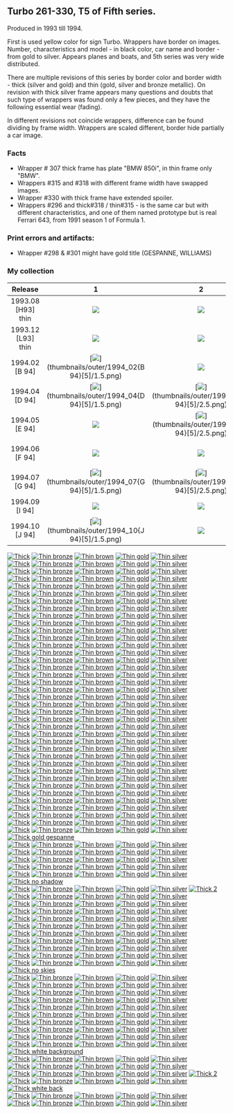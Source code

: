 ## Turbo 261-330, T5 of Fifth series.

Produced in 1993 till 1994.

First is used yellow color for sign Turbo. Wrappers have border on images. Number, characteristics and model - in black
color, car name and border - from gold to silver. Appears planes and boats, and 5th series was very wide distributed.

There are multiple revisions of this series by border color and border width - thick (silver and gold) and
thin (gold, silver and bronze metallic). On revision with thick silver frame appears many questions and doubts that such
type of wrappers was found only a few pieces, and they have the following essential wear (fading).

In different revisions not coincide wrappers, difference can be found dividing by frame width. Wrappers are scaled
different, border hide partially a car image.

### Facts

* Wrapper # 307 thick frame has plate "BMW 850i", in thin frame only "BMW".
* Wrappers #315 and #318 with different frame width have swapped images.
* Wrapper #330 with thick frame have extended spoiler.
* Wrappers #296 and thick#318 / thin#315 - is the same car but with different characteristics, and one of them
  named prototype but is real Ferrari 643, from 1991 season 1 of Formula 1.

### Print errors and artifacts:

* Wrapper #298 & #301 might have gold title (GESPANNE, WILLIAMS)

### My collection

|      Release       |                                                             1                                                              |                                                             2                                                              |                                                             3                                                              |                                                             4                                                              |                                                             5                                                              |
|:------------------:|:--------------------------------------------------------------------------------------------------------------------------:|:--------------------------------------------------------------------------------------------------------------------------:|:--------------------------------------------------------------------------------------------------------------------------:|:--------------------------------------------------------------------------------------------------------------------------:|:--------------------------------------------------------------------------------------------------------------------------:|
| 1993.08 [H93] thin |          [<img src='thumbnails/outer/1993_08{H93}[5]thin/1.5.png'>](thumbnails/outer/1993_08{H93}[5]thin/1.5.png)          |          [<img src='thumbnails/outer/1993_08{H93}[5]thin/2.5.png'>](thumbnails/outer/1993_08{H93}[5]thin/2.5.png)          |          [<img src='thumbnails/outer/1993_08{H93}[5]thin/3.5.png'>](thumbnails/outer/1993_08{H93}[5]thin/3.5.png)          |          [<img src='thumbnails/outer/1993_08{H93}[5]thin/4.5.png'>](thumbnails/outer/1993_08{H93}[5]thin/4.5.png)          |          [<img src='thumbnails/outer/1993_08{H93}[5]thin/5.5.png'>](thumbnails/outer/1993_08{H93}[5]thin/5.5.png)          |
| 1993.12 [L93] thin |          [<img src='thumbnails/outer/1993_12{L93}[5]thin/1.5.png'>](thumbnails/outer/1993_12{L93}[5]thin/1.5.png)          |          [<img src='thumbnails/outer/1993_12{L93}[5]thin/2.5.png'>](thumbnails/outer/1993_12{L93}[5]thin/2.5.png)          |          [<img src='thumbnails/outer/1993_12{L93}[5]thin/3.5.png'>](thumbnails/outer/1993_12{L93}[5]thin/3.5.png)          |          [<img src='thumbnails/outer/1993_12{L93}[5]thin/4.5.png'>](thumbnails/outer/1993_12{L93}[5]thin/4.5.png)          |          [<img src='thumbnails/outer/1993_12{L93}[5]thin/5.5.png'>](thumbnails/outer/1993_12{L93}[5]thin/5.5.png)          |
|   1994.02 [B 94]   |             [<img src='thumbnails/outer/1994_02{B 94}[5]/1.5.png'>](thumbnails/outer/1994_02{B 94}[5]/1.5.png)             | [<img src='/collection/gum_wrappers/kent/turbo//missed_outer.png'>](/collection/gum_wrappers/kent/turbo//missed_outer.png) |             [<img src='thumbnails/outer/1994_02{B 94}[5]/3.5.png'>](thumbnails/outer/1994_02{B 94}[5]/3.5.png)             |             [<img src='thumbnails/outer/1994_02{B 94}[5]/4.5.png'>](thumbnails/outer/1994_02{B 94}[5]/4.5.png)             |             [<img src='thumbnails/outer/1994_02{B 94}[5]/5.5.png'>](thumbnails/outer/1994_02{B 94}[5]/5.5.png)             |
|   1994.04 [D 94]   |             [<img src='thumbnails/outer/1994_04{D 94}[5]/1.5.png'>](thumbnails/outer/1994_04{D 94}[5]/1.5.png)             |             [<img src='thumbnails/outer/1994_04{D 94}[5]/2.5.png'>](thumbnails/outer/1994_04{D 94}[5]/2.5.png)             |             [<img src='thumbnails/outer/1994_04{D 94}[5]/3.5.png'>](thumbnails/outer/1994_04{D 94}[5]/3.5.png)             |             [<img src='thumbnails/outer/1994_04{D 94}[5]/4.5.png'>](thumbnails/outer/1994_04{D 94}[5]/4.5.png)             |             [<img src='thumbnails/outer/1994_04{D 94}[5]/5.5.png'>](thumbnails/outer/1994_04{D 94}[5]/5.5.png)             |
|   1994.05 [E 94]   | [<img src='/collection/gum_wrappers/kent/turbo//missed_outer.png'>](/collection/gum_wrappers/kent/turbo//missed_outer.png) |             [<img src='thumbnails/outer/1994_05{E 94}[5]/2.5.png'>](thumbnails/outer/1994_05{E 94}[5]/2.5.png)             |             [<img src='thumbnails/outer/1994_05{E 94}[5]/3.5.png'>](thumbnails/outer/1994_05{E 94}[5]/3.5.png)             |             [<img src='thumbnails/outer/1994_05{E 94}[5]/4.5.png'>](thumbnails/outer/1994_05{E 94}[5]/4.5.png)             |             [<img src='thumbnails/outer/1994_05{E 94}[5]/5.5.png'>](thumbnails/outer/1994_05{E 94}[5]/5.5.png)             |
|   1994.06 [F 94]   | [<img src='/collection/gum_wrappers/kent/turbo//missed_outer.png'>](/collection/gum_wrappers/kent/turbo//missed_outer.png) | [<img src='/collection/gum_wrappers/kent/turbo//missed_outer.png'>](/collection/gum_wrappers/kent/turbo//missed_outer.png) | [<img src='/collection/gum_wrappers/kent/turbo//missed_outer.png'>](/collection/gum_wrappers/kent/turbo//missed_outer.png) | [<img src='/collection/gum_wrappers/kent/turbo//missed_outer.png'>](/collection/gum_wrappers/kent/turbo//missed_outer.png) |             [<img src='thumbnails/outer/1994_06{F 94}[5]/5.5.png'>](thumbnails/outer/1994_06{F 94}[5]/5.5.png)             |
|   1994.07 [G 94]   |             [<img src='thumbnails/outer/1994_07{G 94}[5]/1.5.png'>](thumbnails/outer/1994_07{G 94}[5]/1.5.png)             |             [<img src='thumbnails/outer/1994_07{G 94}[5]/2.5.png'>](thumbnails/outer/1994_07{G 94}[5]/2.5.png)             |             [<img src='thumbnails/outer/1994_07{G 94}[5]/3.5.png'>](thumbnails/outer/1994_07{G 94}[5]/3.5.png)             |             [<img src='thumbnails/outer/1994_07{G 94}[5]/4.5.png'>](thumbnails/outer/1994_07{G 94}[5]/4.5.png)             |             [<img src='thumbnails/outer/1994_07{G 94}[5]/5.5.png'>](thumbnails/outer/1994_07{G 94}[5]/5.5.png)             |
|   1994.09 [I 94]   | [<img src='/collection/gum_wrappers/kent/turbo//missed_outer.png'>](/collection/gum_wrappers/kent/turbo//missed_outer.png) | [<img src='/collection/gum_wrappers/kent/turbo//missed_outer.png'>](/collection/gum_wrappers/kent/turbo//missed_outer.png) | [<img src='/collection/gum_wrappers/kent/turbo//missed_outer.png'>](/collection/gum_wrappers/kent/turbo//missed_outer.png) | [<img src='/collection/gum_wrappers/kent/turbo//missed_outer.png'>](/collection/gum_wrappers/kent/turbo//missed_outer.png) | [<img src='/collection/gum_wrappers/kent/turbo//missed_outer.png'>](/collection/gum_wrappers/kent/turbo//missed_outer.png) |
|   1994.10 [J 94]   |             [<img src='thumbnails/outer/1994_10{J 94}[5]/1.5.png'>](thumbnails/outer/1994_10{J 94}[5]/1.5.png)             | [<img src='/collection/gum_wrappers/kent/turbo//missed_outer.png'>](/collection/gum_wrappers/kent/turbo//missed_outer.png) | [<img src='/collection/gum_wrappers/kent/turbo//missed_outer.png'>](/collection/gum_wrappers/kent/turbo//missed_outer.png) | [<img src='/collection/gum_wrappers/kent/turbo//missed_outer.png'>](/collection/gum_wrappers/kent/turbo//missed_outer.png) | [<img src='/collection/gum_wrappers/kent/turbo//missed_outer.png'>](/collection/gum_wrappers/kent/turbo//missed_outer.png) |

<span style="display: inline-block;">
	<a href='thumbnails/inner/261.thick.5.png' title='Thick'><img src='thumbnails/inner/261.thick.5.png' alt='Thick'></a>
	<a href='/collection/gum_wrappers/kent/turbo//missed.png' title='Thin bronze'><img src='/collection/gum_wrappers/kent/turbo//missed.png' alt='Thin bronze'></a>
	<a href='thumbnails/inner/261.thin_brown.3.png' title='Thin brown'><img src='thumbnails/inner/261.thin_brown.3.png' alt='Thin brown'></a>
	<a href='thumbnails/inner/261.thin_gold.5.png' title='Thin gold'><img src='thumbnails/inner/261.thin_gold.5.png' alt='Thin gold'></a>
	<a href='/collection/gum_wrappers/kent/turbo//missed.png' title='Thin silver'><img src='/collection/gum_wrappers/kent/turbo//missed.png' alt='Thin silver'></a>
</span>
<span style="display: inline-block;">
	<a href='thumbnails/inner/262.thick.5.png' title='Thick'><img src='thumbnails/inner/262.thick.5.png' alt='Thick'></a>
	<a href='/collection/gum_wrappers/kent/turbo//missed.png' title='Thin bronze'><img src='/collection/gum_wrappers/kent/turbo//missed.png' alt='Thin bronze'></a>
	<a href='thumbnails/inner/262.thin_brown.3.png' title='Thin brown'><img src='thumbnails/inner/262.thin_brown.3.png' alt='Thin brown'></a>
	<a href='thumbnails/inner/262.thin_gold.4.png' title='Thin gold'><img src='thumbnails/inner/262.thin_gold.4.png' alt='Thin gold'></a>
	<a href='thumbnails/inner/262.thin_silver.4.png' title='Thin silver'><img src='thumbnails/inner/262.thin_silver.4.png' alt='Thin silver'></a>
</span>
<span style="display: inline-block;">
	<a href='thumbnails/inner/263.thick.5.png' title='Thick'><img src='thumbnails/inner/263.thick.5.png' alt='Thick'></a>
	<a href='/collection/gum_wrappers/kent/turbo//missed.png' title='Thin bronze'><img src='/collection/gum_wrappers/kent/turbo//missed.png' alt='Thin bronze'></a>
	<a href='thumbnails/inner/263.thin_brown.4.png' title='Thin brown'><img src='thumbnails/inner/263.thin_brown.4.png' alt='Thin brown'></a>
	<a href='thumbnails/inner/263.thin_gold.4.png' title='Thin gold'><img src='thumbnails/inner/263.thin_gold.4.png' alt='Thin gold'></a>
	<a href='thumbnails/inner/263.thin_silver.4.png' title='Thin silver'><img src='thumbnails/inner/263.thin_silver.4.png' alt='Thin silver'></a>
</span>
<span style="display: inline-block;">
	<a href='thumbnails/inner/264.thick.4.png' title='Thick'><img src='thumbnails/inner/264.thick.4.png' alt='Thick'></a>
	<a href='thumbnails/inner/264.thin_bronze.4.png' title='Thin bronze'><img src='thumbnails/inner/264.thin_bronze.4.png' alt='Thin bronze'></a>
	<a href='thumbnails/inner/264.thin_brown.3.png' title='Thin brown'><img src='thumbnails/inner/264.thin_brown.3.png' alt='Thin brown'></a>
	<a href='thumbnails/inner/264.thin_gold.4.png' title='Thin gold'><img src='thumbnails/inner/264.thin_gold.4.png' alt='Thin gold'></a>
	<a href='/collection/gum_wrappers/kent/turbo//missed.png' title='Thin silver'><img src='/collection/gum_wrappers/kent/turbo//missed.png' alt='Thin silver'></a>
</span>
<span style="display: inline-block;">
	<a href='thumbnails/inner/265.thick.5.png' title='Thick'><img src='thumbnails/inner/265.thick.5.png' alt='Thick'></a>
	<a href='thumbnails/inner/265.thin_bronze.4.png' title='Thin bronze'><img src='thumbnails/inner/265.thin_bronze.4.png' alt='Thin bronze'></a>
	<a href='thumbnails/inner/265.thin_brown.3.png' title='Thin brown'><img src='thumbnails/inner/265.thin_brown.3.png' alt='Thin brown'></a>
	<a href='thumbnails/inner/265.thin_gold.4.png' title='Thin gold'><img src='thumbnails/inner/265.thin_gold.4.png' alt='Thin gold'></a>
	<a href='/collection/gum_wrappers/kent/turbo//missed.png' title='Thin silver'><img src='/collection/gum_wrappers/kent/turbo//missed.png' alt='Thin silver'></a>
</span>
<span style="display: inline-block;">
	<a href='thumbnails/inner/266.thick.5.png' title='Thick'><img src='thumbnails/inner/266.thick.5.png' alt='Thick'></a>
	<a href='/collection/gum_wrappers/kent/turbo//missed.png' title='Thin bronze'><img src='/collection/gum_wrappers/kent/turbo//missed.png' alt='Thin bronze'></a>
	<a href='thumbnails/inner/266.thin_brown.5.png' title='Thin brown'><img src='thumbnails/inner/266.thin_brown.5.png' alt='Thin brown'></a>
	<a href='thumbnails/inner/266.thin_gold.4.png' title='Thin gold'><img src='thumbnails/inner/266.thin_gold.4.png' alt='Thin gold'></a>
	<a href='/collection/gum_wrappers/kent/turbo//missed.png' title='Thin silver'><img src='/collection/gum_wrappers/kent/turbo//missed.png' alt='Thin silver'></a>
</span>
<span style="display: inline-block;">
	<a href='thumbnails/inner/267.thick.5.png' title='Thick'><img src='thumbnails/inner/267.thick.5.png' alt='Thick'></a>
	<a href='/collection/gum_wrappers/kent/turbo//missed.png' title='Thin bronze'><img src='/collection/gum_wrappers/kent/turbo//missed.png' alt='Thin bronze'></a>
	<a href='/collection/gum_wrappers/kent/turbo//missed.png' title='Thin brown'><img src='/collection/gum_wrappers/kent/turbo//missed.png' alt='Thin brown'></a>
	<a href='thumbnails/inner/267.thin_gold.4.png' title='Thin gold'><img src='thumbnails/inner/267.thin_gold.4.png' alt='Thin gold'></a>
	<a href='thumbnails/inner/267.thin_silver.5.png' title='Thin silver'><img src='thumbnails/inner/267.thin_silver.5.png' alt='Thin silver'></a>
</span>
<span style="display: inline-block;">
	<a href='thumbnails/inner/268.thick.5.png' title='Thick'><img src='thumbnails/inner/268.thick.5.png' alt='Thick'></a>
	<a href='/collection/gum_wrappers/kent/turbo//missed.png' title='Thin bronze'><img src='/collection/gum_wrappers/kent/turbo//missed.png' alt='Thin bronze'></a>
	<a href='/collection/gum_wrappers/kent/turbo//missed.png' title='Thin brown'><img src='/collection/gum_wrappers/kent/turbo//missed.png' alt='Thin brown'></a>
	<a href='thumbnails/inner/268.thin_gold.4.png' title='Thin gold'><img src='thumbnails/inner/268.thin_gold.4.png' alt='Thin gold'></a>
	<a href='/collection/gum_wrappers/kent/turbo//missed.png' title='Thin silver'><img src='/collection/gum_wrappers/kent/turbo//missed.png' alt='Thin silver'></a>
</span>
<span style="display: inline-block;">
	<a href='thumbnails/inner/269.thick.5.png' title='Thick'><img src='thumbnails/inner/269.thick.5.png' alt='Thick'></a>
	<a href='/collection/gum_wrappers/kent/turbo//missed.png' title='Thin bronze'><img src='/collection/gum_wrappers/kent/turbo//missed.png' alt='Thin bronze'></a>
	<a href='thumbnails/inner/269.thin_brown.4.png' title='Thin brown'><img src='thumbnails/inner/269.thin_brown.4.png' alt='Thin brown'></a>
	<a href='/collection/gum_wrappers/kent/turbo//missed.png' title='Thin gold'><img src='/collection/gum_wrappers/kent/turbo//missed.png' alt='Thin gold'></a>
	<a href='thumbnails/inner/269.thin_silver.3.png' title='Thin silver'><img src='thumbnails/inner/269.thin_silver.3.png' alt='Thin silver'></a>
</span>
<span style="display: inline-block;">
	<a href='thumbnails/inner/270.thick.5.png' title='Thick'><img src='thumbnails/inner/270.thick.5.png' alt='Thick'></a>
	<a href='/collection/gum_wrappers/kent/turbo//missed.png' title='Thin bronze'><img src='/collection/gum_wrappers/kent/turbo//missed.png' alt='Thin bronze'></a>
	<a href='/collection/gum_wrappers/kent/turbo//missed.png' title='Thin brown'><img src='/collection/gum_wrappers/kent/turbo//missed.png' alt='Thin brown'></a>
	<a href='thumbnails/inner/270.thin_gold.4.png' title='Thin gold'><img src='thumbnails/inner/270.thin_gold.4.png' alt='Thin gold'></a>
	<a href='/collection/gum_wrappers/kent/turbo//missed.png' title='Thin silver'><img src='/collection/gum_wrappers/kent/turbo//missed.png' alt='Thin silver'></a>
</span>
<span style="display: inline-block;">
	<a href='thumbnails/inner/271.thick.5.png' title='Thick'><img src='thumbnails/inner/271.thick.5.png' alt='Thick'></a>
	<a href='thumbnails/inner/271.thin_bronze.4.png' title='Thin bronze'><img src='thumbnails/inner/271.thin_bronze.4.png' alt='Thin bronze'></a>
	<a href='thumbnails/inner/271.thin_brown.4.png' title='Thin brown'><img src='thumbnails/inner/271.thin_brown.4.png' alt='Thin brown'></a>
	<a href='thumbnails/inner/271.thin_gold.5.png' title='Thin gold'><img src='thumbnails/inner/271.thin_gold.5.png' alt='Thin gold'></a>
	<a href='/collection/gum_wrappers/kent/turbo//missed.png' title='Thin silver'><img src='/collection/gum_wrappers/kent/turbo//missed.png' alt='Thin silver'></a>
</span>
<span style="display: inline-block;">
	<a href='thumbnails/inner/272.thick.3.png' title='Thick'><img src='thumbnails/inner/272.thick.3.png' alt='Thick'></a>
	<a href='/collection/gum_wrappers/kent/turbo//missed.png' title='Thin bronze'><img src='/collection/gum_wrappers/kent/turbo//missed.png' alt='Thin bronze'></a>
	<a href='thumbnails/inner/272.thin_brown.4.png' title='Thin brown'><img src='thumbnails/inner/272.thin_brown.4.png' alt='Thin brown'></a>
	<a href='thumbnails/inner/272.thin_gold.4.png' title='Thin gold'><img src='thumbnails/inner/272.thin_gold.4.png' alt='Thin gold'></a>
	<a href='thumbnails/inner/272.thin_silver.5.png' title='Thin silver'><img src='thumbnails/inner/272.thin_silver.5.png' alt='Thin silver'></a>
</span>
<span style="display: inline-block;">
	<a href='thumbnails/inner/273.thick.5.png' title='Thick'><img src='thumbnails/inner/273.thick.5.png' alt='Thick'></a>
	<a href='thumbnails/inner/273.thin_bronze.4.png' title='Thin bronze'><img src='thumbnails/inner/273.thin_bronze.4.png' alt='Thin bronze'></a>
	<a href='/collection/gum_wrappers/kent/turbo//missed.png' title='Thin brown'><img src='/collection/gum_wrappers/kent/turbo//missed.png' alt='Thin brown'></a>
	<a href='thumbnails/inner/273.thin_gold.5.png' title='Thin gold'><img src='thumbnails/inner/273.thin_gold.5.png' alt='Thin gold'></a>
	<a href='/collection/gum_wrappers/kent/turbo//missed.png' title='Thin silver'><img src='/collection/gum_wrappers/kent/turbo//missed.png' alt='Thin silver'></a>
</span>
<span style="display: inline-block;">
	<a href='thumbnails/inner/274.thick.4.png' title='Thick'><img src='thumbnails/inner/274.thick.4.png' alt='Thick'></a>
	<a href='/collection/gum_wrappers/kent/turbo//missed.png' title='Thin bronze'><img src='/collection/gum_wrappers/kent/turbo//missed.png' alt='Thin bronze'></a>
	<a href='/collection/gum_wrappers/kent/turbo//missed.png' title='Thin brown'><img src='/collection/gum_wrappers/kent/turbo//missed.png' alt='Thin brown'></a>
	<a href='thumbnails/inner/274.thin_gold.5.png' title='Thin gold'><img src='thumbnails/inner/274.thin_gold.5.png' alt='Thin gold'></a>
	<a href='/collection/gum_wrappers/kent/turbo//missed.png' title='Thin silver'><img src='/collection/gum_wrappers/kent/turbo//missed.png' alt='Thin silver'></a>
</span>
<span style="display: inline-block;">
	<a href='thumbnails/inner/275.thick.4.png' title='Thick'><img src='thumbnails/inner/275.thick.4.png' alt='Thick'></a>
	<a href='thumbnails/inner/275.thin_bronze.4.png' title='Thin bronze'><img src='thumbnails/inner/275.thin_bronze.4.png' alt='Thin bronze'></a>
	<a href='thumbnails/inner/275.thin_brown.3.png' title='Thin brown'><img src='thumbnails/inner/275.thin_brown.3.png' alt='Thin brown'></a>
	<a href='thumbnails/inner/275.thin_gold.4.png' title='Thin gold'><img src='thumbnails/inner/275.thin_gold.4.png' alt='Thin gold'></a>
	<a href='/collection/gum_wrappers/kent/turbo//missed.png' title='Thin silver'><img src='/collection/gum_wrappers/kent/turbo//missed.png' alt='Thin silver'></a>
</span>
<span style="display: inline-block;">
	<a href='thumbnails/inner/276.thick.5.png' title='Thick'><img src='thumbnails/inner/276.thick.5.png' alt='Thick'></a>
	<a href='thumbnails/inner/276.thin_bronze.3.png' title='Thin bronze'><img src='thumbnails/inner/276.thin_bronze.3.png' alt='Thin bronze'></a>
	<a href='/collection/gum_wrappers/kent/turbo//missed.png' title='Thin brown'><img src='/collection/gum_wrappers/kent/turbo//missed.png' alt='Thin brown'></a>
	<a href='thumbnails/inner/276.thin_gold.5.png' title='Thin gold'><img src='thumbnails/inner/276.thin_gold.5.png' alt='Thin gold'></a>
	<a href='/collection/gum_wrappers/kent/turbo//missed.png' title='Thin silver'><img src='/collection/gum_wrappers/kent/turbo//missed.png' alt='Thin silver'></a>
</span>
<span style="display: inline-block;">
	<a href='thumbnails/inner/277.thick.4.png' title='Thick'><img src='thumbnails/inner/277.thick.4.png' alt='Thick'></a>
	<a href='thumbnails/inner/277.thin_bronze.4.png' title='Thin bronze'><img src='thumbnails/inner/277.thin_bronze.4.png' alt='Thin bronze'></a>
	<a href='thumbnails/inner/277.thin_brown.4.png' title='Thin brown'><img src='thumbnails/inner/277.thin_brown.4.png' alt='Thin brown'></a>
	<a href='thumbnails/inner/277.thin_gold.4.png' title='Thin gold'><img src='thumbnails/inner/277.thin_gold.4.png' alt='Thin gold'></a>
	<a href='thumbnails/inner/277.thin_silver.4.png' title='Thin silver'><img src='thumbnails/inner/277.thin_silver.4.png' alt='Thin silver'></a>
</span>
<span style="display: inline-block;">
	<a href='thumbnails/inner/278.thick.3.png' title='Thick'><img src='thumbnails/inner/278.thick.3.png' alt='Thick'></a>
	<a href='thumbnails/inner/278.thin_bronze.4.png' title='Thin bronze'><img src='thumbnails/inner/278.thin_bronze.4.png' alt='Thin bronze'></a>
	<a href='/collection/gum_wrappers/kent/turbo//missed.png' title='Thin brown'><img src='/collection/gum_wrappers/kent/turbo//missed.png' alt='Thin brown'></a>
	<a href='thumbnails/inner/278.thin_gold.4.png' title='Thin gold'><img src='thumbnails/inner/278.thin_gold.4.png' alt='Thin gold'></a>
	<a href='thumbnails/inner/278.thin_silver.4.png' title='Thin silver'><img src='thumbnails/inner/278.thin_silver.4.png' alt='Thin silver'></a>
</span>
<span style="display: inline-block;">
	<a href='thumbnails/inner/279.thick.5.png' title='Thick'><img src='thumbnails/inner/279.thick.5.png' alt='Thick'></a>
	<a href='thumbnails/inner/279.thin_bronze.4.png' title='Thin bronze'><img src='thumbnails/inner/279.thin_bronze.4.png' alt='Thin bronze'></a>
	<a href='thumbnails/inner/279.thin_brown.3.png' title='Thin brown'><img src='thumbnails/inner/279.thin_brown.3.png' alt='Thin brown'></a>
	<a href='thumbnails/inner/279.thin_gold.5.png' title='Thin gold'><img src='thumbnails/inner/279.thin_gold.5.png' alt='Thin gold'></a>
	<a href='thumbnails/inner/279.thin_silver.4.png' title='Thin silver'><img src='thumbnails/inner/279.thin_silver.4.png' alt='Thin silver'></a>
</span>
<span style="display: inline-block;">
	<a href='thumbnails/inner/280.thick.4.png' title='Thick'><img src='thumbnails/inner/280.thick.4.png' alt='Thick'></a>
	<a href='thumbnails/inner/280.thin_bronze.4.png' title='Thin bronze'><img src='thumbnails/inner/280.thin_bronze.4.png' alt='Thin bronze'></a>
	<a href='/collection/gum_wrappers/kent/turbo//missed.png' title='Thin brown'><img src='/collection/gum_wrappers/kent/turbo//missed.png' alt='Thin brown'></a>
	<a href='thumbnails/inner/280.thin_gold.4.png' title='Thin gold'><img src='thumbnails/inner/280.thin_gold.4.png' alt='Thin gold'></a>
	<a href='/collection/gum_wrappers/kent/turbo//missed.png' title='Thin silver'><img src='/collection/gum_wrappers/kent/turbo//missed.png' alt='Thin silver'></a>
</span>
<span style="display: inline-block;">
	<a href='thumbnails/inner/281.thick.5.png' title='Thick'><img src='thumbnails/inner/281.thick.5.png' alt='Thick'></a>
	<a href='thumbnails/inner/281.thin_bronze.4.png' title='Thin bronze'><img src='thumbnails/inner/281.thin_bronze.4.png' alt='Thin bronze'></a>
	<a href='thumbnails/inner/281.thin_brown.5.png' title='Thin brown'><img src='thumbnails/inner/281.thin_brown.5.png' alt='Thin brown'></a>
	<a href='thumbnails/inner/281.thin_gold.5.png' title='Thin gold'><img src='thumbnails/inner/281.thin_gold.5.png' alt='Thin gold'></a>
	<a href='/collection/gum_wrappers/kent/turbo//missed.png' title='Thin silver'><img src='/collection/gum_wrappers/kent/turbo//missed.png' alt='Thin silver'></a>
</span>
<span style="display: inline-block;">
	<a href='thumbnails/inner/282.thick.5.png' title='Thick'><img src='thumbnails/inner/282.thick.5.png' alt='Thick'></a>
	<a href='thumbnails/inner/282.thin_bronze.4.png' title='Thin bronze'><img src='thumbnails/inner/282.thin_bronze.4.png' alt='Thin bronze'></a>
	<a href='thumbnails/inner/282.thin_brown.4.png' title='Thin brown'><img src='thumbnails/inner/282.thin_brown.4.png' alt='Thin brown'></a>
	<a href='thumbnails/inner/282.thin_gold.4.png' title='Thin gold'><img src='thumbnails/inner/282.thin_gold.4.png' alt='Thin gold'></a>
	<a href='/collection/gum_wrappers/kent/turbo//missed.png' title='Thin silver'><img src='/collection/gum_wrappers/kent/turbo//missed.png' alt='Thin silver'></a>
</span>
<span style="display: inline-block;">
	<a href='thumbnails/inner/283.thick.4.png' title='Thick'><img src='thumbnails/inner/283.thick.4.png' alt='Thick'></a>
	<a href='thumbnails/inner/283.thin_bronze.4.png' title='Thin bronze'><img src='thumbnails/inner/283.thin_bronze.4.png' alt='Thin bronze'></a>
	<a href='/collection/gum_wrappers/kent/turbo//missed.png' title='Thin brown'><img src='/collection/gum_wrappers/kent/turbo//missed.png' alt='Thin brown'></a>
	<a href='thumbnails/inner/283.thin_gold.4.png' title='Thin gold'><img src='thumbnails/inner/283.thin_gold.4.png' alt='Thin gold'></a>
	<a href='/collection/gum_wrappers/kent/turbo//missed.png' title='Thin silver'><img src='/collection/gum_wrappers/kent/turbo//missed.png' alt='Thin silver'></a>
</span>
<span style="display: inline-block;">
	<a href='thumbnails/inner/284.thick.4.png' title='Thick'><img src='thumbnails/inner/284.thick.4.png' alt='Thick'></a>
	<a href='/collection/gum_wrappers/kent/turbo//missed.png' title='Thin bronze'><img src='/collection/gum_wrappers/kent/turbo//missed.png' alt='Thin bronze'></a>
	<a href='thumbnails/inner/284.thin_brown.3.png' title='Thin brown'><img src='thumbnails/inner/284.thin_brown.3.png' alt='Thin brown'></a>
	<a href='thumbnails/inner/284.thin_gold.5.png' title='Thin gold'><img src='thumbnails/inner/284.thin_gold.5.png' alt='Thin gold'></a>
	<a href='/collection/gum_wrappers/kent/turbo//missed.png' title='Thin silver'><img src='/collection/gum_wrappers/kent/turbo//missed.png' alt='Thin silver'></a>
</span>
<span style="display: inline-block;">
	<a href='thumbnails/inner/285.thick.4.png' title='Thick'><img src='thumbnails/inner/285.thick.4.png' alt='Thick'></a>
	<a href='/collection/gum_wrappers/kent/turbo//missed.png' title='Thin bronze'><img src='/collection/gum_wrappers/kent/turbo//missed.png' alt='Thin bronze'></a>
	<a href='/collection/gum_wrappers/kent/turbo//missed.png' title='Thin brown'><img src='/collection/gum_wrappers/kent/turbo//missed.png' alt='Thin brown'></a>
	<a href='thumbnails/inner/285.thin_gold.5.png' title='Thin gold'><img src='thumbnails/inner/285.thin_gold.5.png' alt='Thin gold'></a>
	<a href='/collection/gum_wrappers/kent/turbo//missed.png' title='Thin silver'><img src='/collection/gum_wrappers/kent/turbo//missed.png' alt='Thin silver'></a>
</span>
<span style="display: inline-block;">
	<a href='thumbnails/inner/286.thick.5.png' title='Thick'><img src='thumbnails/inner/286.thick.5.png' alt='Thick'></a>
	<a href='/collection/gum_wrappers/kent/turbo//missed.png' title='Thin bronze'><img src='/collection/gum_wrappers/kent/turbo//missed.png' alt='Thin bronze'></a>
	<a href='thumbnails/inner/286.thin_brown.4.png' title='Thin brown'><img src='thumbnails/inner/286.thin_brown.4.png' alt='Thin brown'></a>
	<a href='thumbnails/inner/286.thin_gold.4.png' title='Thin gold'><img src='thumbnails/inner/286.thin_gold.4.png' alt='Thin gold'></a>
	<a href='/collection/gum_wrappers/kent/turbo//missed.png' title='Thin silver'><img src='/collection/gum_wrappers/kent/turbo//missed.png' alt='Thin silver'></a>
</span>
<span style="display: inline-block;">
	<a href='thumbnails/inner/287.thick.5.png' title='Thick'><img src='thumbnails/inner/287.thick.5.png' alt='Thick'></a>
	<a href='/collection/gum_wrappers/kent/turbo//missed.png' title='Thin bronze'><img src='/collection/gum_wrappers/kent/turbo//missed.png' alt='Thin bronze'></a>
	<a href='thumbnails/inner/287.thin_brown.4.png' title='Thin brown'><img src='thumbnails/inner/287.thin_brown.4.png' alt='Thin brown'></a>
	<a href='thumbnails/inner/287.thin_gold.4.png' title='Thin gold'><img src='thumbnails/inner/287.thin_gold.4.png' alt='Thin gold'></a>
	<a href='/collection/gum_wrappers/kent/turbo//missed.png' title='Thin silver'><img src='/collection/gum_wrappers/kent/turbo//missed.png' alt='Thin silver'></a>
</span>
<span style="display: inline-block;">
	<a href='thumbnails/inner/288.thick.4.png' title='Thick'><img src='thumbnails/inner/288.thick.4.png' alt='Thick'></a>
	<a href='thumbnails/inner/288.thin_bronze.4.png' title='Thin bronze'><img src='thumbnails/inner/288.thin_bronze.4.png' alt='Thin bronze'></a>
	<a href='/collection/gum_wrappers/kent/turbo//missed.png' title='Thin brown'><img src='/collection/gum_wrappers/kent/turbo//missed.png' alt='Thin brown'></a>
	<a href='thumbnails/inner/288.thin_gold.4.png' title='Thin gold'><img src='thumbnails/inner/288.thin_gold.4.png' alt='Thin gold'></a>
	<a href='/collection/gum_wrappers/kent/turbo//missed.png' title='Thin silver'><img src='/collection/gum_wrappers/kent/turbo//missed.png' alt='Thin silver'></a>
</span>
<span style="display: inline-block;">
	<a href='thumbnails/inner/289.thick.5.png' title='Thick'><img src='thumbnails/inner/289.thick.5.png' alt='Thick'></a>
	<a href='thumbnails/inner/289.thin_bronze.4.png' title='Thin bronze'><img src='thumbnails/inner/289.thin_bronze.4.png' alt='Thin bronze'></a>
	<a href='/collection/gum_wrappers/kent/turbo//missed.png' title='Thin brown'><img src='/collection/gum_wrappers/kent/turbo//missed.png' alt='Thin brown'></a>
	<a href='thumbnails/inner/289.thin_gold.5.png' title='Thin gold'><img src='thumbnails/inner/289.thin_gold.5.png' alt='Thin gold'></a>
	<a href='/collection/gum_wrappers/kent/turbo//missed.png' title='Thin silver'><img src='/collection/gum_wrappers/kent/turbo//missed.png' alt='Thin silver'></a>
</span>
<span style="display: inline-block;">
	<a href='thumbnails/inner/290.thick.5.png' title='Thick'><img src='thumbnails/inner/290.thick.5.png' alt='Thick'></a>
	<a href='/collection/gum_wrappers/kent/turbo//missed.png' title='Thin bronze'><img src='/collection/gum_wrappers/kent/turbo//missed.png' alt='Thin bronze'></a>
	<a href='thumbnails/inner/290.thin_brown.4.png' title='Thin brown'><img src='thumbnails/inner/290.thin_brown.4.png' alt='Thin brown'></a>
	<a href='thumbnails/inner/290.thin_gold.5.png' title='Thin gold'><img src='thumbnails/inner/290.thin_gold.5.png' alt='Thin gold'></a>
	<a href='/collection/gum_wrappers/kent/turbo//missed.png' title='Thin silver'><img src='/collection/gum_wrappers/kent/turbo//missed.png' alt='Thin silver'></a>
</span>
<span style="display: inline-block;">
	<a href='thumbnails/inner/291.thick.5.png' title='Thick'><img src='thumbnails/inner/291.thick.5.png' alt='Thick'></a>
	<a href='/collection/gum_wrappers/kent/turbo//missed.png' title='Thin bronze'><img src='/collection/gum_wrappers/kent/turbo//missed.png' alt='Thin bronze'></a>
	<a href='/collection/gum_wrappers/kent/turbo//missed.png' title='Thin brown'><img src='/collection/gum_wrappers/kent/turbo//missed.png' alt='Thin brown'></a>
	<a href='thumbnails/inner/291.thin_gold.5.png' title='Thin gold'><img src='thumbnails/inner/291.thin_gold.5.png' alt='Thin gold'></a>
	<a href='/collection/gum_wrappers/kent/turbo//missed.png' title='Thin silver'><img src='/collection/gum_wrappers/kent/turbo//missed.png' alt='Thin silver'></a>
</span>
<span style="display: inline-block;">
	<a href='thumbnails/inner/292.thick.5.png' title='Thick'><img src='thumbnails/inner/292.thick.5.png' alt='Thick'></a>
	<a href='/collection/gum_wrappers/kent/turbo//missed.png' title='Thin bronze'><img src='/collection/gum_wrappers/kent/turbo//missed.png' alt='Thin bronze'></a>
	<a href='thumbnails/inner/292.thin_brown.4.png' title='Thin brown'><img src='thumbnails/inner/292.thin_brown.4.png' alt='Thin brown'></a>
	<a href='thumbnails/inner/292.thin_gold.4.png' title='Thin gold'><img src='thumbnails/inner/292.thin_gold.4.png' alt='Thin gold'></a>
	<a href='/collection/gum_wrappers/kent/turbo//missed.png' title='Thin silver'><img src='/collection/gum_wrappers/kent/turbo//missed.png' alt='Thin silver'></a>
</span>
<span style="display: inline-block;">
	<a href='thumbnails/inner/293.thick.5.png' title='Thick'><img src='thumbnails/inner/293.thick.5.png' alt='Thick'></a>
	<a href='thumbnails/inner/293.thin_bronze.3.png' title='Thin bronze'><img src='thumbnails/inner/293.thin_bronze.3.png' alt='Thin bronze'></a>
	<a href='/collection/gum_wrappers/kent/turbo//missed.png' title='Thin brown'><img src='/collection/gum_wrappers/kent/turbo//missed.png' alt='Thin brown'></a>
	<a href='thumbnails/inner/293.thin_gold.5.png' title='Thin gold'><img src='thumbnails/inner/293.thin_gold.5.png' alt='Thin gold'></a>
	<a href='/collection/gum_wrappers/kent/turbo//missed.png' title='Thin silver'><img src='/collection/gum_wrappers/kent/turbo//missed.png' alt='Thin silver'></a>
</span>
<span style="display: inline-block;">
	<a href='thumbnails/inner/294.thick.5.png' title='Thick'><img src='thumbnails/inner/294.thick.5.png' alt='Thick'></a>
	<a href='/collection/gum_wrappers/kent/turbo//missed.png' title='Thin bronze'><img src='/collection/gum_wrappers/kent/turbo//missed.png' alt='Thin bronze'></a>
	<a href='thumbnails/inner/294.thin_brown.4.png' title='Thin brown'><img src='thumbnails/inner/294.thin_brown.4.png' alt='Thin brown'></a>
	<a href='thumbnails/inner/294.thin_gold.5.png' title='Thin gold'><img src='thumbnails/inner/294.thin_gold.5.png' alt='Thin gold'></a>
	<a href='/collection/gum_wrappers/kent/turbo//missed.png' title='Thin silver'><img src='/collection/gum_wrappers/kent/turbo//missed.png' alt='Thin silver'></a>
</span>
<span style="display: inline-block;">
	<a href='thumbnails/inner/295.thick.4.png' title='Thick'><img src='thumbnails/inner/295.thick.4.png' alt='Thick'></a>
	<a href='thumbnails/inner/295.thin_bronze.5.png' title='Thin bronze'><img src='thumbnails/inner/295.thin_bronze.5.png' alt='Thin bronze'></a>
	<a href='thumbnails/inner/295.thin_brown.3.png' title='Thin brown'><img src='thumbnails/inner/295.thin_brown.3.png' alt='Thin brown'></a>
	<a href='thumbnails/inner/295.thin_gold.3.png' title='Thin gold'><img src='thumbnails/inner/295.thin_gold.3.png' alt='Thin gold'></a>
	<a href='/collection/gum_wrappers/kent/turbo//missed.png' title='Thin silver'><img src='/collection/gum_wrappers/kent/turbo//missed.png' alt='Thin silver'></a>
</span>
<span style="display: inline-block;">
	<a href='thumbnails/inner/296.thick.5.png' title='Thick'><img src='thumbnails/inner/296.thick.5.png' alt='Thick'></a>
	<a href='/collection/gum_wrappers/kent/turbo//missed.png' title='Thin bronze'><img src='/collection/gum_wrappers/kent/turbo//missed.png' alt='Thin bronze'></a>
	<a href='thumbnails/inner/296.thin_brown.4.png' title='Thin brown'><img src='thumbnails/inner/296.thin_brown.4.png' alt='Thin brown'></a>
	<a href='thumbnails/inner/296.thin_gold.4.png' title='Thin gold'><img src='thumbnails/inner/296.thin_gold.4.png' alt='Thin gold'></a>
	<a href='/collection/gum_wrappers/kent/turbo//missed.png' title='Thin silver'><img src='/collection/gum_wrappers/kent/turbo//missed.png' alt='Thin silver'></a>
</span>
<span style="display: inline-block;">
	<a href='thumbnails/inner/297.thick.5.png' title='Thick'><img src='thumbnails/inner/297.thick.5.png' alt='Thick'></a>
	<a href='thumbnails/inner/297.thin_bronze.5.png' title='Thin bronze'><img src='thumbnails/inner/297.thin_bronze.5.png' alt='Thin bronze'></a>
	<a href='thumbnails/inner/297.thin_brown.4.png' title='Thin brown'><img src='thumbnails/inner/297.thin_brown.4.png' alt='Thin brown'></a>
	<a href='thumbnails/inner/297.thin_gold.5.png' title='Thin gold'><img src='thumbnails/inner/297.thin_gold.5.png' alt='Thin gold'></a>
	<a href='/collection/gum_wrappers/kent/turbo//missed.png' title='Thin silver'><img src='/collection/gum_wrappers/kent/turbo//missed.png' alt='Thin silver'></a>
</span>
<span style="display: inline-block;">
	<a href='thumbnails/inner/298.thick.5.png' title='Thick'><img src='thumbnails/inner/298.thick.5.png' alt='Thick'></a>
	<a href='/collection/gum_wrappers/kent/turbo//missed.png' title='Thin bronze'><img src='/collection/gum_wrappers/kent/turbo//missed.png' alt='Thin bronze'></a>
	<a href='thumbnails/inner/298.thin_brown.4.png' title='Thin brown'><img src='thumbnails/inner/298.thin_brown.4.png' alt='Thin brown'></a>
	<a href='thumbnails/inner/298.thin_gold.5.png' title='Thin gold'><img src='thumbnails/inner/298.thin_gold.5.png' alt='Thin gold'></a>
	<a href='/collection/gum_wrappers/kent/turbo//missed.png' title='Thin silver'><img src='/collection/gum_wrappers/kent/turbo//missed.png' alt='Thin silver'></a>
	<a href='thumbnails/inner/298.thick_gold_gespanne.5.png' title='Thick gold gespanne'><img src='thumbnails/inner/298.thick_gold_gespanne.5.png' alt='Thick gold gespanne'></a>
</span>
<span style="display: inline-block;">
	<a href='thumbnails/inner/299.thick.5.png' title='Thick'><img src='thumbnails/inner/299.thick.5.png' alt='Thick'></a>
	<a href='/collection/gum_wrappers/kent/turbo//missed.png' title='Thin bronze'><img src='/collection/gum_wrappers/kent/turbo//missed.png' alt='Thin bronze'></a>
	<a href='thumbnails/inner/299.thin_brown.4.png' title='Thin brown'><img src='thumbnails/inner/299.thin_brown.4.png' alt='Thin brown'></a>
	<a href='thumbnails/inner/299.thin_gold.5.png' title='Thin gold'><img src='thumbnails/inner/299.thin_gold.5.png' alt='Thin gold'></a>
	<a href='thumbnails/inner/299.thin_silver.3.png' title='Thin silver'><img src='thumbnails/inner/299.thin_silver.3.png' alt='Thin silver'></a>
</span>
<span style="display: inline-block;">
	<a href='thumbnails/inner/300.thick.5.png' title='Thick'><img src='thumbnails/inner/300.thick.5.png' alt='Thick'></a>
	<a href='/collection/gum_wrappers/kent/turbo//missed.png' title='Thin bronze'><img src='/collection/gum_wrappers/kent/turbo//missed.png' alt='Thin bronze'></a>
	<a href='/collection/gum_wrappers/kent/turbo//missed.png' title='Thin brown'><img src='/collection/gum_wrappers/kent/turbo//missed.png' alt='Thin brown'></a>
	<a href='thumbnails/inner/300.thin_gold.4.png' title='Thin gold'><img src='thumbnails/inner/300.thin_gold.4.png' alt='Thin gold'></a>
	<a href='/collection/gum_wrappers/kent/turbo//missed.png' title='Thin silver'><img src='/collection/gum_wrappers/kent/turbo//missed.png' alt='Thin silver'></a>
</span>
<span style="display: inline-block;">
	<a href='thumbnails/inner/301.thick.4.png' title='Thick'><img src='thumbnails/inner/301.thick.4.png' alt='Thick'></a>
	<a href='/collection/gum_wrappers/kent/turbo//missed.png' title='Thin bronze'><img src='/collection/gum_wrappers/kent/turbo//missed.png' alt='Thin bronze'></a>
	<a href='thumbnails/inner/301.thin_brown.4.png' title='Thin brown'><img src='thumbnails/inner/301.thin_brown.4.png' alt='Thin brown'></a>
	<a href='thumbnails/inner/301.thin_gold.4.png' title='Thin gold'><img src='thumbnails/inner/301.thin_gold.4.png' alt='Thin gold'></a>
	<a href='/collection/gum_wrappers/kent/turbo//missed.png' title='Thin silver'><img src='/collection/gum_wrappers/kent/turbo//missed.png' alt='Thin silver'></a>
</span>
<span style="display: inline-block;">
	<a href='thumbnails/inner/302.thick.5.png' title='Thick'><img src='thumbnails/inner/302.thick.5.png' alt='Thick'></a>
	<a href='thumbnails/inner/302.thin_bronze.4.png' title='Thin bronze'><img src='thumbnails/inner/302.thin_bronze.4.png' alt='Thin bronze'></a>
	<a href='/collection/gum_wrappers/kent/turbo//missed.png' title='Thin brown'><img src='/collection/gum_wrappers/kent/turbo//missed.png' alt='Thin brown'></a>
	<a href='thumbnails/inner/302.thin_gold.5.png' title='Thin gold'><img src='thumbnails/inner/302.thin_gold.5.png' alt='Thin gold'></a>
	<a href='thumbnails/inner/302.thin_silver.2.png' title='Thin silver'><img src='thumbnails/inner/302.thin_silver.2.png' alt='Thin silver'></a>
</span>
<span style="display: inline-block;">
	<a href='thumbnails/inner/303.thick.5.png' title='Thick'><img src='thumbnails/inner/303.thick.5.png' alt='Thick'></a>
	<a href='/collection/gum_wrappers/kent/turbo//missed.png' title='Thin bronze'><img src='/collection/gum_wrappers/kent/turbo//missed.png' alt='Thin bronze'></a>
	<a href='thumbnails/inner/303.thin_brown.4.png' title='Thin brown'><img src='thumbnails/inner/303.thin_brown.4.png' alt='Thin brown'></a>
	<a href='thumbnails/inner/303.thin_gold.5.png' title='Thin gold'><img src='thumbnails/inner/303.thin_gold.5.png' alt='Thin gold'></a>
	<a href='thumbnails/inner/303.thin_silver.5.png' title='Thin silver'><img src='thumbnails/inner/303.thin_silver.5.png' alt='Thin silver'></a>
	<a href='thumbnails/inner/303.thick_no_shadow.5.png' title='Thick no shadow'><img src='thumbnails/inner/303.thick_no_shadow.5.png' alt='Thick no shadow'></a>
</span>
<span style="display: inline-block;">
	<a href='thumbnails/inner/304.thick.5.png' title='Thick'><img src='thumbnails/inner/304.thick.5.png' alt='Thick'></a>
	<a href='/collection/gum_wrappers/kent/turbo//missed.png' title='Thin bronze'><img src='/collection/gum_wrappers/kent/turbo//missed.png' alt='Thin bronze'></a>
	<a href='thumbnails/inner/304.thin_brown.4.png' title='Thin brown'><img src='thumbnails/inner/304.thin_brown.4.png' alt='Thin brown'></a>
	<a href='thumbnails/inner/304.thin_gold.4.png' title='Thin gold'><img src='thumbnails/inner/304.thin_gold.4.png' alt='Thin gold'></a>
	<a href='/collection/gum_wrappers/kent/turbo//missed.png' title='Thin silver'><img src='/collection/gum_wrappers/kent/turbo//missed.png' alt='Thin silver'></a>
	<a href='thumbnails/inner/304.thick_2.5.png' title='Thick 2'><img src='thumbnails/inner/304.thick_2.5.png' alt='Thick 2'></a>
</span>
<span style="display: inline-block;">
	<a href='thumbnails/inner/305.thick.5.png' title='Thick'><img src='thumbnails/inner/305.thick.5.png' alt='Thick'></a>
	<a href='/collection/gum_wrappers/kent/turbo//missed.png' title='Thin bronze'><img src='/collection/gum_wrappers/kent/turbo//missed.png' alt='Thin bronze'></a>
	<a href='/collection/gum_wrappers/kent/turbo//missed.png' title='Thin brown'><img src='/collection/gum_wrappers/kent/turbo//missed.png' alt='Thin brown'></a>
	<a href='thumbnails/inner/305.thin_gold.4.png' title='Thin gold'><img src='thumbnails/inner/305.thin_gold.4.png' alt='Thin gold'></a>
	<a href='/collection/gum_wrappers/kent/turbo//missed.png' title='Thin silver'><img src='/collection/gum_wrappers/kent/turbo//missed.png' alt='Thin silver'></a>
</span>
<span style="display: inline-block;">
	<a href='thumbnails/inner/306.thick.4.png' title='Thick'><img src='thumbnails/inner/306.thick.4.png' alt='Thick'></a>
	<a href='thumbnails/inner/306.thin_bronze.4.png' title='Thin bronze'><img src='thumbnails/inner/306.thin_bronze.4.png' alt='Thin bronze'></a>
	<a href='thumbnails/inner/306.thin_brown.4.png' title='Thin brown'><img src='thumbnails/inner/306.thin_brown.4.png' alt='Thin brown'></a>
	<a href='thumbnails/inner/306.thin_gold.4.png' title='Thin gold'><img src='thumbnails/inner/306.thin_gold.4.png' alt='Thin gold'></a>
	<a href='/collection/gum_wrappers/kent/turbo//missed.png' title='Thin silver'><img src='/collection/gum_wrappers/kent/turbo//missed.png' alt='Thin silver'></a>
</span>
<span style="display: inline-block;">
	<a href='thumbnails/inner/307.thick.4.png' title='Thick'><img src='thumbnails/inner/307.thick.4.png' alt='Thick'></a>
	<a href='thumbnails/inner/307.thin_bronze.4.png' title='Thin bronze'><img src='thumbnails/inner/307.thin_bronze.4.png' alt='Thin bronze'></a>
	<a href='thumbnails/inner/307.thin_brown.5.png' title='Thin brown'><img src='thumbnails/inner/307.thin_brown.5.png' alt='Thin brown'></a>
	<a href='thumbnails/inner/307.thin_gold.5.png' title='Thin gold'><img src='thumbnails/inner/307.thin_gold.5.png' alt='Thin gold'></a>
	<a href='/collection/gum_wrappers/kent/turbo//missed.png' title='Thin silver'><img src='/collection/gum_wrappers/kent/turbo//missed.png' alt='Thin silver'></a>
</span>
<span style="display: inline-block;">
	<a href='thumbnails/inner/308.thick.4.png' title='Thick'><img src='thumbnails/inner/308.thick.4.png' alt='Thick'></a>
	<a href='thumbnails/inner/308.thin_bronze.3.png' title='Thin bronze'><img src='thumbnails/inner/308.thin_bronze.3.png' alt='Thin bronze'></a>
	<a href='/collection/gum_wrappers/kent/turbo//missed.png' title='Thin brown'><img src='/collection/gum_wrappers/kent/turbo//missed.png' alt='Thin brown'></a>
	<a href='thumbnails/inner/308.thin_gold.3.png' title='Thin gold'><img src='thumbnails/inner/308.thin_gold.3.png' alt='Thin gold'></a>
	<a href='/collection/gum_wrappers/kent/turbo//missed.png' title='Thin silver'><img src='/collection/gum_wrappers/kent/turbo//missed.png' alt='Thin silver'></a>
</span>
<span style="display: inline-block;">
	<a href='thumbnails/inner/309.thick.5.png' title='Thick'><img src='thumbnails/inner/309.thick.5.png' alt='Thick'></a>
	<a href='/collection/gum_wrappers/kent/turbo//missed.png' title='Thin bronze'><img src='/collection/gum_wrappers/kent/turbo//missed.png' alt='Thin bronze'></a>
	<a href='thumbnails/inner/309.thin_brown.4.png' title='Thin brown'><img src='thumbnails/inner/309.thin_brown.4.png' alt='Thin brown'></a>
	<a href='thumbnails/inner/309.thin_gold.5.png' title='Thin gold'><img src='thumbnails/inner/309.thin_gold.5.png' alt='Thin gold'></a>
	<a href='thumbnails/inner/309.thin_silver.5.png' title='Thin silver'><img src='thumbnails/inner/309.thin_silver.5.png' alt='Thin silver'></a>
</span>
<span style="display: inline-block;">
	<a href='thumbnails/inner/310.thick.5.png' title='Thick'><img src='thumbnails/inner/310.thick.5.png' alt='Thick'></a>
	<a href='thumbnails/inner/310.thin_bronze.4.png' title='Thin bronze'><img src='thumbnails/inner/310.thin_bronze.4.png' alt='Thin bronze'></a>
	<a href='/collection/gum_wrappers/kent/turbo//missed.png' title='Thin brown'><img src='/collection/gum_wrappers/kent/turbo//missed.png' alt='Thin brown'></a>
	<a href='thumbnails/inner/310.thin_gold.4.png' title='Thin gold'><img src='thumbnails/inner/310.thin_gold.4.png' alt='Thin gold'></a>
	<a href='/collection/gum_wrappers/kent/turbo//missed.png' title='Thin silver'><img src='/collection/gum_wrappers/kent/turbo//missed.png' alt='Thin silver'></a>
</span>
<span style="display: inline-block;">
	<a href='thumbnails/inner/311.thick.4.png' title='Thick'><img src='thumbnails/inner/311.thick.4.png' alt='Thick'></a>
	<a href='thumbnails/inner/311.thin_bronze.3.png' title='Thin bronze'><img src='thumbnails/inner/311.thin_bronze.3.png' alt='Thin bronze'></a>
	<a href='thumbnails/inner/311.thin_brown.4.png' title='Thin brown'><img src='thumbnails/inner/311.thin_brown.4.png' alt='Thin brown'></a>
	<a href='thumbnails/inner/311.thin_gold.4.png' title='Thin gold'><img src='thumbnails/inner/311.thin_gold.4.png' alt='Thin gold'></a>
	<a href='thumbnails/inner/311.thin_silver.4.png' title='Thin silver'><img src='thumbnails/inner/311.thin_silver.4.png' alt='Thin silver'></a>
</span>
<span style="display: inline-block;">
	<a href='thumbnails/inner/312.thick.4.png' title='Thick'><img src='thumbnails/inner/312.thick.4.png' alt='Thick'></a>
	<a href='thumbnails/inner/312.thin_bronze.4.png' title='Thin bronze'><img src='thumbnails/inner/312.thin_bronze.4.png' alt='Thin bronze'></a>
	<a href='/collection/gum_wrappers/kent/turbo//missed.png' title='Thin brown'><img src='/collection/gum_wrappers/kent/turbo//missed.png' alt='Thin brown'></a>
	<a href='thumbnails/inner/312.thin_gold.5.png' title='Thin gold'><img src='thumbnails/inner/312.thin_gold.5.png' alt='Thin gold'></a>
	<a href='/collection/gum_wrappers/kent/turbo//missed.png' title='Thin silver'><img src='/collection/gum_wrappers/kent/turbo//missed.png' alt='Thin silver'></a>
</span>
<span style="display: inline-block;">
	<a href='thumbnails/inner/313.thick.4.png' title='Thick'><img src='thumbnails/inner/313.thick.4.png' alt='Thick'></a>
	<a href='/collection/gum_wrappers/kent/turbo//missed.png' title='Thin bronze'><img src='/collection/gum_wrappers/kent/turbo//missed.png' alt='Thin bronze'></a>
	<a href='/collection/gum_wrappers/kent/turbo//missed.png' title='Thin brown'><img src='/collection/gum_wrappers/kent/turbo//missed.png' alt='Thin brown'></a>
	<a href='thumbnails/inner/313.thin_gold.4.png' title='Thin gold'><img src='thumbnails/inner/313.thin_gold.4.png' alt='Thin gold'></a>
	<a href='thumbnails/inner/313.thin_silver.4.png' title='Thin silver'><img src='thumbnails/inner/313.thin_silver.4.png' alt='Thin silver'></a>
</span>
<span style="display: inline-block;">
	<a href='thumbnails/inner/314.thick.4.png' title='Thick'><img src='thumbnails/inner/314.thick.4.png' alt='Thick'></a>
	<a href='thumbnails/inner/314.thin_bronze.5.png' title='Thin bronze'><img src='thumbnails/inner/314.thin_bronze.5.png' alt='Thin bronze'></a>
	<a href='/collection/gum_wrappers/kent/turbo//missed.png' title='Thin brown'><img src='/collection/gum_wrappers/kent/turbo//missed.png' alt='Thin brown'></a>
	<a href='thumbnails/inner/314.thin_gold.4.png' title='Thin gold'><img src='thumbnails/inner/314.thin_gold.4.png' alt='Thin gold'></a>
	<a href='thumbnails/inner/314.thin_silver.4.png' title='Thin silver'><img src='thumbnails/inner/314.thin_silver.4.png' alt='Thin silver'></a>
	<a href='thumbnails/inner/314.thick_no_skies.4.png' title='Thick no skies'><img src='thumbnails/inner/314.thick_no_skies.4.png' alt='Thick no skies'></a>
</span>
<span style="display: inline-block;">
	<a href='thumbnails/inner/315.thick.4.png' title='Thick'><img src='thumbnails/inner/315.thick.4.png' alt='Thick'></a>
	<a href='/collection/gum_wrappers/kent/turbo//missed.png' title='Thin bronze'><img src='/collection/gum_wrappers/kent/turbo//missed.png' alt='Thin bronze'></a>
	<a href='/collection/gum_wrappers/kent/turbo//missed.png' title='Thin brown'><img src='/collection/gum_wrappers/kent/turbo//missed.png' alt='Thin brown'></a>
	<a href='thumbnails/inner/315.thin_gold.5.png' title='Thin gold'><img src='thumbnails/inner/315.thin_gold.5.png' alt='Thin gold'></a>
	<a href='/collection/gum_wrappers/kent/turbo//missed.png' title='Thin silver'><img src='/collection/gum_wrappers/kent/turbo//missed.png' alt='Thin silver'></a>
</span>
<span style="display: inline-block;">
	<a href='thumbnails/inner/316.thick.4.png' title='Thick'><img src='thumbnails/inner/316.thick.4.png' alt='Thick'></a>
	<a href='thumbnails/inner/316.thin_bronze.4.png' title='Thin bronze'><img src='thumbnails/inner/316.thin_bronze.4.png' alt='Thin bronze'></a>
	<a href='/collection/gum_wrappers/kent/turbo//missed.png' title='Thin brown'><img src='/collection/gum_wrappers/kent/turbo//missed.png' alt='Thin brown'></a>
	<a href='thumbnails/inner/316.thin_gold.5.png' title='Thin gold'><img src='thumbnails/inner/316.thin_gold.5.png' alt='Thin gold'></a>
	<a href='thumbnails/inner/316.thin_silver.4.png' title='Thin silver'><img src='thumbnails/inner/316.thin_silver.4.png' alt='Thin silver'></a>
</span>
<span style="display: inline-block;">
	<a href='thumbnails/inner/317.thick.4.png' title='Thick'><img src='thumbnails/inner/317.thick.4.png' alt='Thick'></a>
	<a href='/collection/gum_wrappers/kent/turbo//missed.png' title='Thin bronze'><img src='/collection/gum_wrappers/kent/turbo//missed.png' alt='Thin bronze'></a>
	<a href='/collection/gum_wrappers/kent/turbo//missed.png' title='Thin brown'><img src='/collection/gum_wrappers/kent/turbo//missed.png' alt='Thin brown'></a>
	<a href='thumbnails/inner/317.thin_gold.5.png' title='Thin gold'><img src='thumbnails/inner/317.thin_gold.5.png' alt='Thin gold'></a>
	<a href='thumbnails/inner/317.thin_silver.4.png' title='Thin silver'><img src='thumbnails/inner/317.thin_silver.4.png' alt='Thin silver'></a>
</span>
<span style="display: inline-block;">
	<a href='thumbnails/inner/318.thick.4.png' title='Thick'><img src='thumbnails/inner/318.thick.4.png' alt='Thick'></a>
	<a href='thumbnails/inner/318.thin_bronze.4.png' title='Thin bronze'><img src='thumbnails/inner/318.thin_bronze.4.png' alt='Thin bronze'></a>
	<a href='/collection/gum_wrappers/kent/turbo//missed.png' title='Thin brown'><img src='/collection/gum_wrappers/kent/turbo//missed.png' alt='Thin brown'></a>
	<a href='thumbnails/inner/318.thin_gold.4.png' title='Thin gold'><img src='thumbnails/inner/318.thin_gold.4.png' alt='Thin gold'></a>
	<a href='/collection/gum_wrappers/kent/turbo//missed.png' title='Thin silver'><img src='/collection/gum_wrappers/kent/turbo//missed.png' alt='Thin silver'></a>
</span>
<span style="display: inline-block;">
	<a href='thumbnails/inner/319.thick.5.png' title='Thick'><img src='thumbnails/inner/319.thick.5.png' alt='Thick'></a>
	<a href='thumbnails/inner/319.thin_bronze.5.png' title='Thin bronze'><img src='thumbnails/inner/319.thin_bronze.5.png' alt='Thin bronze'></a>
	<a href='/collection/gum_wrappers/kent/turbo//missed.png' title='Thin brown'><img src='/collection/gum_wrappers/kent/turbo//missed.png' alt='Thin brown'></a>
	<a href='thumbnails/inner/319.thin_gold.5.png' title='Thin gold'><img src='thumbnails/inner/319.thin_gold.5.png' alt='Thin gold'></a>
	<a href='/collection/gum_wrappers/kent/turbo//missed.png' title='Thin silver'><img src='/collection/gum_wrappers/kent/turbo//missed.png' alt='Thin silver'></a>
</span>
<span style="display: inline-block;">
	<a href='thumbnails/inner/320.thick.5.png' title='Thick'><img src='thumbnails/inner/320.thick.5.png' alt='Thick'></a>
	<a href='thumbnails/inner/320.thin_bronze.3.png' title='Thin bronze'><img src='thumbnails/inner/320.thin_bronze.3.png' alt='Thin bronze'></a>
	<a href='thumbnails/inner/320.thin_brown.4.png' title='Thin brown'><img src='thumbnails/inner/320.thin_brown.4.png' alt='Thin brown'></a>
	<a href='thumbnails/inner/320.thin_gold.5.png' title='Thin gold'><img src='thumbnails/inner/320.thin_gold.5.png' alt='Thin gold'></a>
	<a href='thumbnails/inner/320.thin_silver.5.png' title='Thin silver'><img src='thumbnails/inner/320.thin_silver.5.png' alt='Thin silver'></a>
</span>
<span style="display: inline-block;">
	<a href='thumbnails/inner/321.thick.4.png' title='Thick'><img src='thumbnails/inner/321.thick.4.png' alt='Thick'></a>
	<a href='thumbnails/inner/321.thin_bronze.5.png' title='Thin bronze'><img src='thumbnails/inner/321.thin_bronze.5.png' alt='Thin bronze'></a>
	<a href='thumbnails/inner/321.thin_brown.4.png' title='Thin brown'><img src='thumbnails/inner/321.thin_brown.4.png' alt='Thin brown'></a>
	<a href='thumbnails/inner/321.thin_gold.5.png' title='Thin gold'><img src='thumbnails/inner/321.thin_gold.5.png' alt='Thin gold'></a>
	<a href='/collection/gum_wrappers/kent/turbo//missed.png' title='Thin silver'><img src='/collection/gum_wrappers/kent/turbo//missed.png' alt='Thin silver'></a>
</span>
<span style="display: inline-block;">
	<a href='thumbnails/inner/322.thick.4.png' title='Thick'><img src='thumbnails/inner/322.thick.4.png' alt='Thick'></a>
	<a href='thumbnails/inner/322.thin_bronze.4.png' title='Thin bronze'><img src='thumbnails/inner/322.thin_bronze.4.png' alt='Thin bronze'></a>
	<a href='thumbnails/inner/322.thin_brown.4.png' title='Thin brown'><img src='thumbnails/inner/322.thin_brown.4.png' alt='Thin brown'></a>
	<a href='thumbnails/inner/322.thin_gold.4.png' title='Thin gold'><img src='thumbnails/inner/322.thin_gold.4.png' alt='Thin gold'></a>
	<a href='/collection/gum_wrappers/kent/turbo//missed.png' title='Thin silver'><img src='/collection/gum_wrappers/kent/turbo//missed.png' alt='Thin silver'></a>
</span>
<span style="display: inline-block;">
	<a href='thumbnails/inner/323.thick.4.png' title='Thick'><img src='thumbnails/inner/323.thick.4.png' alt='Thick'></a>
	<a href='/collection/gum_wrappers/kent/turbo//missed.png' title='Thin bronze'><img src='/collection/gum_wrappers/kent/turbo//missed.png' alt='Thin bronze'></a>
	<a href='thumbnails/inner/323.thin_brown.4.png' title='Thin brown'><img src='thumbnails/inner/323.thin_brown.4.png' alt='Thin brown'></a>
	<a href='thumbnails/inner/323.thin_gold.4.png' title='Thin gold'><img src='thumbnails/inner/323.thin_gold.4.png' alt='Thin gold'></a>
	<a href='/collection/gum_wrappers/kent/turbo//missed.png' title='Thin silver'><img src='/collection/gum_wrappers/kent/turbo//missed.png' alt='Thin silver'></a>
</span>
<span style="display: inline-block;">
	<a href='thumbnails/inner/324.thick.4.png' title='Thick'><img src='thumbnails/inner/324.thick.4.png' alt='Thick'></a>
	<a href='thumbnails/inner/324.thin_bronze.4.png' title='Thin bronze'><img src='thumbnails/inner/324.thin_bronze.4.png' alt='Thin bronze'></a>
	<a href='thumbnails/inner/324.thin_brown.4.png' title='Thin brown'><img src='thumbnails/inner/324.thin_brown.4.png' alt='Thin brown'></a>
	<a href='thumbnails/inner/324.thin_gold.4.png' title='Thin gold'><img src='thumbnails/inner/324.thin_gold.4.png' alt='Thin gold'></a>
	<a href='/collection/gum_wrappers/kent/turbo//missed.png' title='Thin silver'><img src='/collection/gum_wrappers/kent/turbo//missed.png' alt='Thin silver'></a>
	<a href='thumbnails/inner/324.thick_white_background.4.png' title='Thick white background'><img src='thumbnails/inner/324.thick_white_background.4.png' alt='Thick white background'></a>
</span>
<span style="display: inline-block;">
	<a href='thumbnails/inner/325.thick.4.png' title='Thick'><img src='thumbnails/inner/325.thick.4.png' alt='Thick'></a>
	<a href='thumbnails/inner/325.thin_bronze.5.png' title='Thin bronze'><img src='thumbnails/inner/325.thin_bronze.5.png' alt='Thin bronze'></a>
	<a href='/collection/gum_wrappers/kent/turbo//missed.png' title='Thin brown'><img src='/collection/gum_wrappers/kent/turbo//missed.png' alt='Thin brown'></a>
	<a href='thumbnails/inner/325.thin_gold.5.png' title='Thin gold'><img src='thumbnails/inner/325.thin_gold.5.png' alt='Thin gold'></a>
	<a href='/collection/gum_wrappers/kent/turbo//missed.png' title='Thin silver'><img src='/collection/gum_wrappers/kent/turbo//missed.png' alt='Thin silver'></a>
</span>
<span style="display: inline-block;">
	<a href='thumbnails/inner/326.thick.4.png' title='Thick'><img src='thumbnails/inner/326.thick.4.png' alt='Thick'></a>
	<a href='/collection/gum_wrappers/kent/turbo//missed.png' title='Thin bronze'><img src='/collection/gum_wrappers/kent/turbo//missed.png' alt='Thin bronze'></a>
	<a href='thumbnails/inner/326.thin_brown.4.png' title='Thin brown'><img src='thumbnails/inner/326.thin_brown.4.png' alt='Thin brown'></a>
	<a href='thumbnails/inner/326.thin_gold.4.png' title='Thin gold'><img src='thumbnails/inner/326.thin_gold.4.png' alt='Thin gold'></a>
	<a href='/collection/gum_wrappers/kent/turbo//missed.png' title='Thin silver'><img src='/collection/gum_wrappers/kent/turbo//missed.png' alt='Thin silver'></a>
</span>
<span style="display: inline-block;">
	<a href='thumbnails/inner/327.thick.5.png' title='Thick'><img src='thumbnails/inner/327.thick.5.png' alt='Thick'></a>
	<a href='thumbnails/inner/327.thin_bronze.3.png' title='Thin bronze'><img src='thumbnails/inner/327.thin_bronze.3.png' alt='Thin bronze'></a>
	<a href='thumbnails/inner/327.thin_brown.4.png' title='Thin brown'><img src='thumbnails/inner/327.thin_brown.4.png' alt='Thin brown'></a>
	<a href='thumbnails/inner/327.thin_gold.5.png' title='Thin gold'><img src='thumbnails/inner/327.thin_gold.5.png' alt='Thin gold'></a>
	<a href='/collection/gum_wrappers/kent/turbo//missed.png' title='Thin silver'><img src='/collection/gum_wrappers/kent/turbo//missed.png' alt='Thin silver'></a>
	<a href='thumbnails/inner/327.thick_2.5.png' title='Thick 2'><img src='thumbnails/inner/327.thick_2.5.png' alt='Thick 2'></a>
</span>
<span style="display: inline-block;">
	<a href='thumbnails/inner/328.thick.4.png' title='Thick'><img src='thumbnails/inner/328.thick.4.png' alt='Thick'></a>
	<a href='thumbnails/inner/328.thin_bronze.5.png' title='Thin bronze'><img src='thumbnails/inner/328.thin_bronze.5.png' alt='Thin bronze'></a>
	<a href='thumbnails/inner/328.thin_brown.4.png' title='Thin brown'><img src='thumbnails/inner/328.thin_brown.4.png' alt='Thin brown'></a>
	<a href='thumbnails/inner/328.thin_gold.5.png' title='Thin gold'><img src='thumbnails/inner/328.thin_gold.5.png' alt='Thin gold'></a>
	<a href='/collection/gum_wrappers/kent/turbo//missed.png' title='Thin silver'><img src='/collection/gum_wrappers/kent/turbo//missed.png' alt='Thin silver'></a>
	<a href='thumbnails/inner/328.thick_white_back.4.png' title='Thick white back'><img src='thumbnails/inner/328.thick_white_back.4.png' alt='Thick white back'></a>
</span>
<span style="display: inline-block;">
	<a href='thumbnails/inner/329.thick.4.png' title='Thick'><img src='thumbnails/inner/329.thick.4.png' alt='Thick'></a>
	<a href='thumbnails/inner/329.thin_bronze.4.png' title='Thin bronze'><img src='thumbnails/inner/329.thin_bronze.4.png' alt='Thin bronze'></a>
	<a href='/collection/gum_wrappers/kent/turbo//missed.png' title='Thin brown'><img src='/collection/gum_wrappers/kent/turbo//missed.png' alt='Thin brown'></a>
	<a href='thumbnails/inner/329.thin_gold.4.png' title='Thin gold'><img src='thumbnails/inner/329.thin_gold.4.png' alt='Thin gold'></a>
	<a href='/collection/gum_wrappers/kent/turbo//missed.png' title='Thin silver'><img src='/collection/gum_wrappers/kent/turbo//missed.png' alt='Thin silver'></a>
</span>
<span style="display: inline-block;">
	<a href='thumbnails/inner/330.thick.4.png' title='Thick'><img src='thumbnails/inner/330.thick.4.png' alt='Thick'></a>
	<a href='thumbnails/inner/330.thin_bronze.4.png' title='Thin bronze'><img src='thumbnails/inner/330.thin_bronze.4.png' alt='Thin bronze'></a>
	<a href='/collection/gum_wrappers/kent/turbo//missed.png' title='Thin brown'><img src='/collection/gum_wrappers/kent/turbo//missed.png' alt='Thin brown'></a>
	<a href='thumbnails/inner/330.thin_gold.4.png' title='Thin gold'><img src='thumbnails/inner/330.thin_gold.4.png' alt='Thin gold'></a>
	<a href='/collection/gum_wrappers/kent/turbo//missed.png' title='Thin silver'><img src='/collection/gum_wrappers/kent/turbo//missed.png' alt='Thin silver'></a>
</span>

